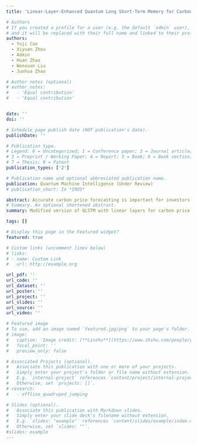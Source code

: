 ```yaml
---
title: 'Linear-Layer-Enhanced Quantum Long Short-Term Memory for Carbon Price Forecasting'

# Authors
# If you created a profile for a user (e.g. the default `admin` user), write the username (folder name) here
# and it will be replaced with their full name and linked to their profile.
authors:
  - Yuji Cao
  - Xiyuan Zhou
  - Admin
  - Huan Zhao
  - Wenxuan Liu
  - Junhua Zhao

# Author notes (optional)
# author_notes:
#   - 'Equal contribution'
#   - 'Equal contribution'


date: ''
doi: ''

# Schedule page publish date (NOT publication's date).
publishDate: ''

# Publication type.
# Legend: 0 = Uncategorized; 1 = Conference paper; 2 = Journal article;
# 3 = Preprint / Working Paper; 4 = Report; 5 = Book; 6 = Book section;
# 7 = Thesis; 8 = Patent
publication_types: ['2']

# Publication name and optional abbreviated publication name.
publication: Quantum Machine Intelligence (Under Review)
# publication_short: In *IROS*

abstract: Accurate carbon price forecasting is important for investors and policymakers to make decisions in the carbon market. With the development of quantum computing in recent years, quantum machine learning has shown great potential in a wide range of areas. This paper proposes a hybrid quantum computing based carbon price forecasting framework using an improved quantum machine learning model. The proposed Linear-layer-enhanced Quantum Long Short-Term Memory (L-QLSTM) model employs the linear layers before and after the variational quantum circuits of Quantum Long ShortTerm  Memory (QLSTM), to extract features, reduce the number of quantum bits and amplify the quantum advantages. The parameter sharing method of the linear layer and the strongly entangled controlled-Z quantum circuit of the variational layer are applied to solve the model overfftting problem and improve the learning performance respectively. We test and evaluate the L-QLSTM based on the practical data of European Union Emission Trading from 2017 to 2020. Resultsshow that the proposed L-QLSTM method can greatly improve the learning accuracy compared to the QLSTM method and achieve a close result with the LSTM model.
# Summary. An optional shortened abstract.
summary: Modified version of QLSTM with linear layers for carbon price forecasting.

tags: []

# Display this page in the Featured widget?
featured: true

# Custom links (uncomment lines below)
# links:
# - name: Custom Link
#   url: http://example.org

url_pdf: ''
url_code: ''
url_dataset: ''
url_poster: ''
url_project: ''
url_slides: ''
url_source: ''
url_video: ''

# Featured image
# To use, add an image named `featured.jpg/png` to your page's folder.
# image:
#   caption: 'Image credit: [**Linzhu**](https://www.zhihu.com/people/yuexiaozhu)'
#   focal_point: ''
#   preview_only: false

# Associated Projects (optional).
#   Associate this publication with one or more of your projects.
#   Simply enter your project's folder or file name without extension.
#   E.g. `internal-project` references `content/project/internal-project/index.md`.
#   Otherwise, set `projects: []`.
# research:
#   - offline_quadruped_jumping

# Slides (optional).
#   Associate this publication with Markdown slides.
#   Simply enter your slide deck's filename without extension.
#   E.g. `slides: "example"` references `content/slides/example/index.md`.
#   Otherwise, set `slides: ""`.
#slides: example
---
```

